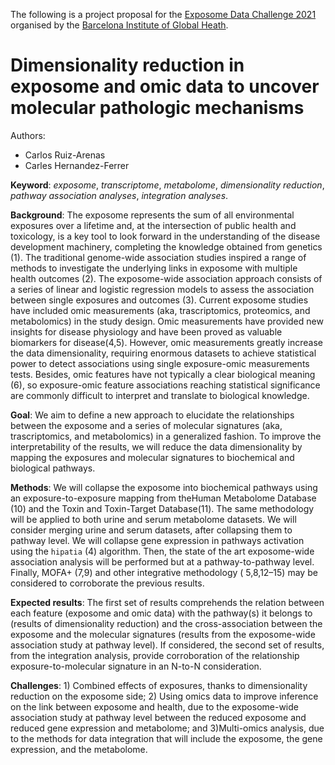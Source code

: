 The following is a project proposal for the [Exposome Data Challenge 2021](https://www.isglobal.org/-/exposome-data-analysis-challenge) organised by the [Barcelona Institute of Global Heath](https://www.isglobal.org).

# Dimensionality reduction in exposome and omic data to uncover molecular pathologic mechanisms 

Authors:
 * Carlos Ruiz-Arenas 
 * Carles Hernandez-Ferrer 

__Keyword__: _exposome_, _transcriptome_, _metabolome_, _dimensionality reduction_, _pathway association analyses_, _integration analyses_. 

__Background__: The exposome represents the sum of all environmental exposures over a lifetime and, at the intersection of public health and toxicology, is a key tool to look forward in the understanding of the disease development machinery, completing the knowledge obtained from genetics ​(1)​. The traditional genome-wide association studies inspired a range of methods to investigate the underlying links in exposome with multiple health outcomes ​(2)​. The exposome-wide association approach consists of a series of linear and logistic regression models to assess the association between single exposures and outcomes ​(3)​. Current exposome studies have included omic measurements (aka, trascriptomics, proteomics, and metabolomics) in the study design. Omic measurements have provided new insights for disease physiology and have been proved as valuable biomarkers for disease ​(4,5).​ However, omic measurements greatly increase the data dimensionality, requiring enormous datasets to achieve statistical power to detect associations using single exposure-omic measurements tests. Besides, omic features have not typically a clear biological meaning ​(6)​, so exposure-omic feature associations reaching statistical significance are commonly difficult to interpret and translate to biological knowledge. 

__Goal__: ​We aim to define a new approach to elucidate the relationships between the exposome and a series of molecular signatures (aka, trascriptomics, and metabolomics) in a generalized fashion. To improve the interpretability of the results, we will reduce the data dimensionality by mapping the exposures and molecular signatures to biochemical and biological pathways. 

__Methods__: We will collapse the exposome into biochemical pathways using an exposure-to-exposure mapping from the ​Human Metabolome Database ​(10) and the ​Toxin and Toxin-Target Database ​(11)​. The same methodology will be applied to both urine and serum metabolome datasets. We will consider merging urine and serum datasets, after collapsing them to pathway level. We will collapse gene expression in pathways activation using the `hipatia` ​(4) algorithm. Then, the state of the art exposome-wide association analysis will be performed but at a pathway-to-pathway level. Finally, ​MOFA+ ​(7,9) and other integrative methodology (​ 5,8,12–15)​ may be considered to corroborate the previous results. 

__Expected results__: ​The first set of results comprehends the relation between each feature (exposome and omic data) with the pathway(s) it belongs to (results of dimensionality reduction) and the cross-association between the exposome and the molecular signatures (results from the exposome-wide association study at pathway level). If considered, the second set of results, from the integration analysis, provide corroboration of the relationship exposure-to-molecular signature in an N-to-N consideration. 

__Challenges__: 1) Combined effects of exposures, thanks to dimensionality reduction on the exposome side; 2) Using omics data to improve inference on the link between exposome and health, due to the exposome-wide association study at pathway level between the reduced exposome and reduced gene expression and metabolome; and 3)​Multi-omics analysis, due to the methods for data integration that will include the exposome, the gene expression, and the metabolome. 